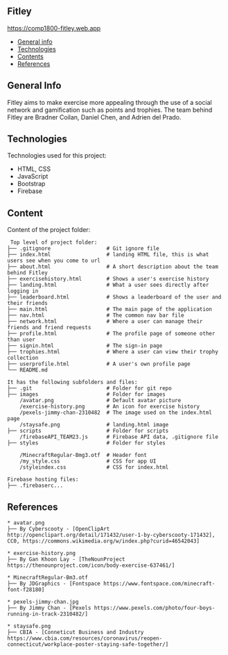 ## Fitley

https://comp1800-fitley.web.app

* [General info](#general-info)
* [Technologies](#technologies)
* [Contents](#content)
* [References](#references)

## General Info
Fitley aims to make exercise more appealing through the use of a social network
and gamification such as points and trophies. The team behind Fitley are Bradner Coilan,
Daniel Chen, and Adrien del Prado.

## Technologies
Technologies used for this project:
* HTML, CSS
* JavaScript
* Bootstrap
* Firebase

## Content
Content of the project folder:

```
 Top level of project folder: 
├── .gitignore                  # Git ignore file
├── index.html                  # landing HTML file, this is what users see when you come to url
├── about.html                  # A short description about the team behind Fitley
├── exercisehistory.html        # Shows a user's exercise history
├── landing.html                # What a user sees directly after logging in
├── leaderboard.html            # Shows a leaderboard of the user and their friends
├── main.html                   # The main page of the application
├── nav.html                    # The common nav bar file
├── network.html                # Where a user can manage their friends and friend requests
├── profile.html                # The profile page of someone other than user
├── signin.html                 # The sign-in page
├── trophies.html               # Where a user can view their trophy collection
├── userprofile.html            # A user's own profile page
└── README.md

It has the following subfolders and files:
├── .git                        # Folder for git repo
├── images                      # Folder for images
    /avatar.png                 # Default avatar picture
    /exercise-history.png       # An icon for exercise history
    /pexels-jimmy-chan-2310482  # The image used on the index.html page
    /staysafe.png               # landing.html image
├── scripts                     # Folder for scripts
    /firebaseAPI_TEAM23.js      # Firebase API data, .gitignore file 
├── styles                      # Folder for styles

    /MinecraftRegular-Bmg3.otf  # Header font
    /my_style.css               # CSS for app UI
    /styleindex.css             # CSS for index.html

Firebase hosting files: 
├── .firebaserc...

```

## References
```
* avatar.png
├── By Cyberscooty - [OpenClipArt http://openclipart.org/detail/171432/user-1-by-cyberscooty-171432], CC0, https://commons.wikimedia.org/w/index.php?curid=46542043]

* exercise-history.png
├── By Gan Khoon Lay - [TheNounProject https://thenounproject.com/icon/body-exercise-637461/]

* MinecraftRegular-Bm3.otf
├── By JDGraphics - [Fontspace https://www.fontspace.com/minecraft-font-f28180]

* pexels-jimmy-chan.jpg
├── By Jimmy Chan - [Pexels https://www.pexels.com/photo/four-boys-running-in-track-2310482/]

* staysafe.png
├── CBIA - [Conneticut Business and Industry https://www.cbia.com/resources/coronavirus/reopen-connecticut/workplace-poster-staying-safe-together/]

```

